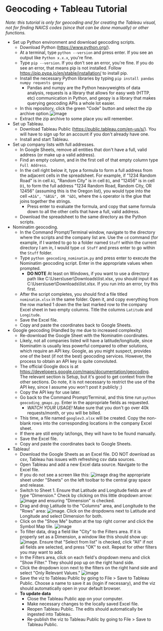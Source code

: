 # Geocoding + Tableau Tutorial #
*Note: this tutorial is only for geocoding and for creating the Tableau visual, not for finding NAICS codes (since that can be done manually) or other functions.*
* Set up Python environment and download geocoding scripts.
    * Download Python (https://www.python.org/).
    * At a terminal, type `python --version` and press enter. If you see an output like `Python x.x.x`, you're fine.
    * Type `pip --version`. If you don't see an error, you're fine. If you do see an error, that means pip is not installed. Follow https://pip.pypa.io/en/stable/installation/ to install pip.
    * Install the necessary Python libraries by typing `pip install pandas numpy requests geopy`
        * Pandas and numpy are the Python heavyweights of data analysis, requests is a library that allows for easy web (HTTP, etc) communication in Python, and geopy is a library that makes querying geocoding APIs a whole lot easier.
    * In this repository, click the green "Code" button and select the zip archive option.![image](https://user-images.githubusercontent.com/80125711/160976565-c5478463-d377-4483-888b-f03b8e9fa55a.png)
    * Extract the zip archive to some place you will remember.
* Set up Tableau.
    * Download Tableau Public (https://public.tableau.com/en-us/s/). You will have to sign up for an account if you don't already have one.
    * Install and start Tableau.
* Set up company lists with full addresses.
    * In Google Sheets, remove all entities that don't have a full, valid address (or make up a valid address).
    * Find an empty column, and in the first cell of that empty column type `Full Address`.
    * In the cell right below it, type a formula to form a full address from the adjacent cells in the spreadsheet. For example, if "1234 Random Road" is in cell `A1`, "Random City" is in cell `B1`, and "12456" is in cell `D1`, to form the full address "1234 Random Road, Random City, OR 12456" (assuming this is the Oregon list), you would type into the cell `=A1&", "&B1&", OR "&D1`, where the `&` operator is the glue that joins together the strings.
        * Press enter to evaluate the formula, and copy that same formula down to all the other cells that have a full, valid address.
     * Download the spreadsheet to the same directory as the Python scripts.
* Nominatim geocoding.
    * In the Command Prompt/Terminal window, navigate to the directory where the scripts and the company list are. Use the `cd` command (for example, if I wanted to go to a folder named `Stuff` within the current directory I am in, I would type `cd Stuff` and press enter to go within the `Stuff` folder.
    * Type `python geocoding_nominatim.py` and press enter to execute the Nominatim geocoding script. Enter in the appropriate values when prompted.
        * __DO NOTE__ At least on Windows, if you want to use a directory path like C:\Users\user\Downloads\list.xlsx, you should input it as C:\\Users\\user\\Downloads\\list.xlsx. If you run into an error, try this first.
    * After the script completes, you should find a file titled `nominatim.xlsx` in the same folder. Open it, and copy everything from the row marked 1 down the the last marked row to the company Excel sheet in two empty columns. Title the columns `Latitude` and `Longitude`.
    * Save the Excel file.
    * Copy and paste the coordinates back to Google Sheets.
* Google geocoding (Handled by me due to increased complexity)
    * Re-download the Google Sheet with the Nominatim coordinates.
    * Likely, not all companies listed will have a latitude/longitude, since Nominatim is usually less powerful compared to other solutions, which require an API key. Google, as you might suspect, provides one of the best (if not the best) geocoding services. However, the process to obtain an API key is quite convoluted.
    * The official Google docs is at https://developers.google.com/maps/documentation/geocoding. The relevant section is Setup, but it's good to get context from the other sections. Do note, it is not necessary to restrict the use of the API key, since I assume you won't post it publicly ;) 
    * Copy the API key for use later.
    * Go back to the Command Prompt/Terminal, and this time run `python geocoding_gmaps.py`. Enter in the appropriate fields as requested.
        * *WATCH YOUR USAGE!* Make sure that you don't go over 40k requests/month, or you will be billed.
    * This time, a file named `googlev3.xlsx` will be created. Copy the non-blank rows into the corresponding locations in the company Excel sheet.
    * If there are still empty lat/longs, they will have to be found manually.
    * Save the Excel file.
    * Copy and paste the coordinates back to Google Sheets.
* Tableau!
    * Download the Google Sheets as an Excel file. DO NOT download as csv, Tableau has issues with refreshing csv data sources.
    * Open Tableau and add a new Excel data source. Navigate to the Excel file.
    * If you do not see a screen like this: ![image](https://user-images.githubusercontent.com/80125711/162134035-f6f75f34-5d07-4bbc-b190-e89bcabac36f.png)
drag the appropriate sheet under "Sheets" on the left toolbar to the central gray space and release.
    * Switch to Sheet 1. Ensure that Latitude and Longitude fields are of type "Dimension." Check by clicking on this little dropdown arrow: ![image](https://user-images.githubusercontent.com/80125711/162134375-6cbe383f-5f83-47f4-837c-a13abe0e3e1e.png)
and ensuring "Dimension" is checked.
    * Drag and drop Latitude to the "Columns" area, and Longitude to the "Rows" area: ![image](https://user-images.githubusercontent.com/80125711/162134706-cb6e0473-6087-4736-ba03-2a706ef8b9c3.png). Click on the dropdowns next to Latitude and Longitude and select Dimension for both.
    * Click on the "Show Me" button at the top right corner and click the Symbol Map tile. ![image](https://user-images.githubusercontent.com/80125711/162135132-02df76c9-e1d8-4139-bfdf-735382047a08.png)
    * To filter data, drag a field like "City" to the Filters area. If it is properly set as a Dimension, a window like this should show up: ![image](https://user-images.githubusercontent.com/80125711/162135374-fd7e070b-012b-4e3f-a38f-c3ee6f6b4188.png). Ensure that "Select from list" is checked, click "All" if not all fields are selected, and press "OK" to exit. Repeat for other filters you may want to add.
    * In the Filters area, click on each field's dropdown menu and click "Show Filter." They should pop up on the right hand side.
    * Click the dropdown icon next to the filters on the right hand side and select "Only Relevant Values." ![image](https://user-images.githubusercontent.com/80125711/162135753-930bbc81-83ee-4cb5-a8b4-953386baee91.png)
    * Save the viz to Tableau Public by going to File > Save to Tableau Public. Choose a name to save it as (login if necessary), and the viz should automatically open in your default browser.
    * __To update data__
        * Close the Tableau Public app on your computer.
        * Make necessary changes to the locally saved Excel file.
        * Reopen Tableau Public. The edits should automatically be ingested into Tableau.
        * Re-publish the viz to Tableau Public by going to File > Save to Tableau Public.
